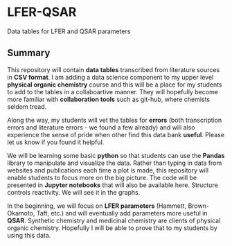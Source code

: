 # LFER-QSAR
Data tables for LFER and QSAR parameters
## Summary
This repository will contain **data tables** transcribed from literature sources in **CSV format**. I am adding a data science component to my upper level **physical organic chemistry** course and this will be a place for my students to add to the tables in a collaboartive manner. They will hopefully become more familiar with **collaboration tools** such as git-hub, where chemists seldom tread.

Along the way, my students will vet the tables for **errors** (both transcription errors and literature errors - we found a few already) and will also experience the sense of pride when other find this data bank **useful**. Please let us know if you found it helpful.

We will be learning some basic **python** so that students can use the **Pandas** library to manipulate and visualize the data. Rather than typing in data from websites and publications each time a plot is made, this repository will enable students to focus more on the big picture. The code will be presented in **Jupyter notebooks** that will also be available here. Structure controls reactivity. We will see it in the graphs.

In the beginning, we will focus on **LFER parameters** (Hammett, Brown-Okamoto, Taft, etc.) and will eventually add parameters more useful in **QSAR**. Synthetic chemistry and medicinal chemistry are clients of physical organic chemistry. Hopefully I will be able to prove that to my students by using this data.
